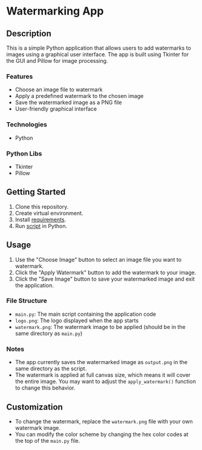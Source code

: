 # Watermarking App

## Description
This is a simple Python application that allows users to add watermarks to images using a graphical user interface. The app is built using Tkinter for the GUI and Pillow for image processing.

### Features
* Choose an image file to watermark
* Apply a predefined watermark to the chosen image
* Save the watermarked image as a PNG file
* User-friendly graphical interface

### Technologies
* Python

### Python Libs
* Tkinter
* Pillow

## Getting Started
1. Clone this repository.
2. Create virtual environment.
3. Install [requirements](requirements.txt).
4. Run [script](main.py) in Python. 

## Usage
1. Use the "Choose Image" button to select an image file you want to watermark.
2. Click the "Apply Watermark" button to add the watermark to your image.
3. Click the "Save Image" button to save your watermarked image and exit the application.

### File Structure
* `main.py`: The main script containing the application code
* `logo.png`: The logo displayed when the app starts
* `watermark.png`: The watermark image to be applied (should be in the same directory as `main.py`)

### Notes
* The app currently saves the watermarked image as `output.png` in the same directory as the script.
* The watermark is applied at full canvas size, which means it will cover the entire image. You may want to adjust the `apply_watermark()` function to change this behavior.

## Customization
* To change the watermark, replace the `watermark.png` file with your own watermark image.
* You can modify the color scheme by changing the hex color codes at the top of the `main.py` file.
